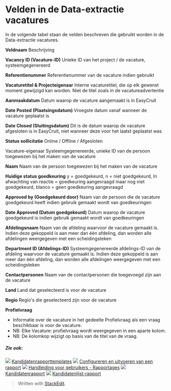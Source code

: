 # Velden in de Data-extractie vacatures

In de volgende tabel staan de velden beschreven die gebruikt worden in de Data-extractie vacatures.

**Veldnaam**
Beschrijving

**Vacancy ID (Vacature-ID)**
Unieke ID van het project / de vacature, systeemgegenereerd

**Referentienummer**
Referentienummer van de vacature indien gebruikt

**Vacaturetitel & Projecteigenaar**
Interne vacaturetitel, die op elk gewenst moment gewijzigd kan worden. Niet de titel zoals in de vacatureadvertentie

**Aanmaakdatum**
Datum waarop de vacature aangemaakt is in EasyCruit

**Date Posted (Plaatsingsdatum)**
Vroegste datum vanaf wanneer de vacature geplaatst is

**Date Closed (Sluitingsdatum)**
Dit is de datum waarop de vacature afgesloten is in EasyCruit, niet wanneer deze voor het laatst geplaatst was

**Status sollicitatie**
Online / Offline / Afgesloten

Vacature-eigenaar
Systeemgegenereerde, unieke ID van de persoon toegewezen bij het maken van de vacature

**Naam**
Naam van de persoon toegewezen bij het maken van de vacature

**Huidige status goedkeuring**
y = goedgekeurd, n = niet goedgekeurd, In afwachting van reactie = goedkeuring aangevraagd maar nog niet goedgekeurd, blanco = geen goedkeuring aangevraagd

**Approved by (Goedgekeurd door)**
Naam van de persoon die de vacature goedgekeurd heeft indien gebruik gemaakt wordt van goedkeuringen

**Date Approved (Datum goedgekeurd)**
Datum waarop de vacature goedgekeurd is indien gebruik gemaakt wordt van goedkeuringen

**Afdelingsnaam**
Naam van de afdeling waarvoor de vacature gemaakt is. Indien deze gekoppeld is aan meer dan één afdeling, dan worden alle afdelingen weergegeven met een scheidingsteken

**Department ID (Afdelings-ID)**
Systeemgegenereerde afdelings-ID van de afdeling waarvoor de vacature gemaakt is. Indien deze gekoppeld is aan meer dan één afdeling, dan worden alle afdelingen weergegeven met een scheidingsteken

**Contactpersonen**
Naam van de contactpersonen die toegevoegd zijn aan de vacature

**Land**
Land dat geselecteerd is voor de vacature

**Regio**
Regio's die geselecteerd zijn voor de vacature

**Profielvraag**
- Informatie over de vacature in het gedeelte Profielvraag als een vraag beschikbaar is voor de vacature.
- NB: Elke Vacature: profielvraag wordt weergegeven in een aparte kolom.
- NB: De kolomkop wijzigt op basis van de titel van de vraag.

##### Zie ook:

![](../Resources/Images/icon-document-link.png)  [Kandidatenrapporttemplates](export_templates.htm)
![](../Resources/Images/icon-document-link.png)  [Configureren en uitvoeren van een rapport](configuring_and_running_a_report.htm)
![](../Resources/Images/icon-document-link.png)  [Handleiding voor gebruikers - Rapportages](guide_for_users_reports.htm)
![](../Resources/Images/icon-document-link.png)  [Kandidatenrapport](candidate_report.htm)
![](../Resources/Images/icon-document-link.png)  [Kandidatenlijst-rapport](applicant_list_report.htm)


> Written with [StackEdit](https://stackedit.io/).
<!--stackedit_data:
eyJoaXN0b3J5IjpbMTI0MTQwNjcxMV19
-->